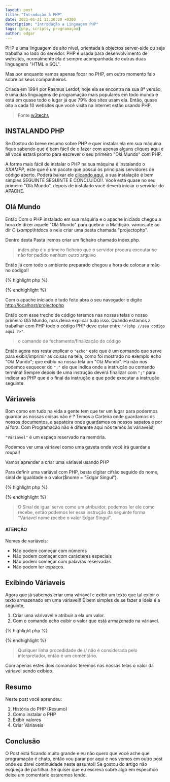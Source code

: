 ```yaml
---
layout: post
title: "Introdução à PHP"
date: 2021-01-21 13:30:20 +0300
description: "Introdução a Linguagem PHP"
tags: [php, scripts, programação]
author: edgar
---
```


PHP é uma linguagem de alto nível, orientada à objectos server-side ou seja trabalha no lado do servidor.
PHP é usada para desenvolvimento de websites, normalmente ela é sempre acompanhada de outras duas linguagens "HTML e SQL".

Mas por enquanto vamos apenas focar no PHP, em outro momento falo sobre os seus companheiros.

Criada em 1994 por Rasmus Lerdof, hoje ela se encontra na sua 8ª versão, é uma das linguagens de programação mais populares em todo mundo e está em quase todo o lugar já que 79% dos sites usam ela. Então, quase oito a cada 10 websites que você visita na Internet estão usando PHP.
> Fonte [w3techs](https://w3techs.com/technologies/details/pl-php)

## INSTALANDO PHP

Se Gostou do breve resumo sobre PHP e quer instalar ela em sua máquina fique sabendo que é bem fácil de o fazer com apenas alguns cliques aqui e alí você estará pronto para escrever o seu primeiro "Olá Mundo" com PHP. 

A forma mais fácil de instalar o PHP na sua máquina é instalando o *XXAMPP*, este que é um pacote que possui os principais servidores de código aberto. Poderá baixar ele [clicando aqui](https://www.apachefriends.org/download.html), a sua instalação é bem simples SEGUINTE SEGUINTE E CONCLUÍDO!!. Você está quase no seu primeiro "Olá Mundo", depois de instalado você deverá iniciar o servidor do APACHE.

## Olá Mundo

Então Com o PHP instalado em sua máquina e o apache iniciado chegou a hora de dizer aquele "Olá Mundo" para quebrar a Maldição.
vamos até ao dir *C:\xampp\htdocs* e nele criar uma pasta chamada "projectophp".

Dentro desta Pasta iremos criar um ficheiro chamado index.php.

> index.php é o primeiro ficheiro que o servidor procura executar se não for pedido nenhum outro arquivo

Então já com todo o ambiente preparado chegou a hora de colocar a mão no código!!

{% highlight php %}
<?php
 echo "Olá Mundo";
?>
{% endhighlight %}

Com o apache iniciado e tudo feito abra o seu navegador e digite [http://localhost/projectophp](http://localhost/projectophp)

Então com esse trecho de código teremos nas nossas telas o nosso primeiro Olá Mundo, mas deixa explicar tudo isso.
Quando estamos a trabalhar com PHP todo o código
PHP deve estar entre `"<?php //seu codigo aqui ?>"`.

> <?php que é a tag/comando de abertura do código php e ?> o comando de fechamento/finalização do código

Então agora nos resta explicar o `"echo"` este que é um comando que serve para exibir/imprimir as coisas na tela, como foi mostrado no exemplo echo "Olá Mundo"; que exibiu na nossa tela um "Olá Mundo". 
Há não nos podemos esquecer do `";"` ele que indica onde a instrução ou comando termina! 
Sempre depois de uma instrução deverá finalizar com `";"` para indicar ao PHP que é o final da instrução e que pode executar a instrução seguinte.

## Váriaveis

Bom como em tudo na vida a gente tem que ter um lugar para podermos guardar as nossas coisas não é ? Temos a Carteira onde guardamos os nossos documentos, a sapateira onde guardamos os nossos sapatos e por aí fora. 
Com Programação não é diferente aqui nós temos às váriaveis!!

`"Váriavel"` é um espaço reservado na memória.

Podemos ver uma váriavel como uma gaveta onde você irá guardar a roupa!!

Vamos aprender a criar uma váriavel usando PHP

Para definir uma variável com PHP, basta digitar cifrão seguido do nome, sinal de igualdade e o valor($nome = "Edgar Singui").

{% highlight php %}
<?php
 $nome = "Edgar Singui";
?>
{% endhighlight %}

> O Sinal de igual serve como um atribuidor, podemos ler ele como recebe, então podemos ler essa instrução da seguinte forma "Váriavel nome recebe o valor Edgar Singui".

#### ATENÇÃO

Nomes de variáveis:

- Não podem começar com números
- Não podem começar com carácteres especiais 
- Não podem começar com palavras reservadas
- Não podem ter espaços.

## Exibindo Váriaveis

Agora que já sabemos criar uma váriavel e exibir um texto que tal exibir o texto armazenado em uma váriavel!!
É bem simples de se fazer a ideia é a seguinte,
1. Criar uma várivavel e atribuir a ela um valor.
2. Com o comando echo exibir o valor que está armazenado na váriavel.

{% highlight php %}
<?php
 $nome = "Edgar Singui";
 echo $nome; // Edgar Singui
?>
{% endhighlight %}

> Qualquer linha procedidade de // não é considerada pelo interpretador, então é um comentário.

Com apenas estes dois comandos teremos nas nossas telas o valor da váriavel sendo exibido.

## Resumo

Neste post você aprendeu:

1. História do PHP (Resumo)
2. Como instalar o PHP
3. Exibir valores
4. Criar Váriaveis

## Conclusão

O Post está ficando muito grande e eu não quero que você ache que programação é chato, então vou parar por aqui e nos vemos em outro post onde eu darei continuidade neste assunto!!
Se gostou do artigo não esqueça de partilhar. 
Se quiser que eu escreva sobre algo em específico deixe um comentário estaremos lendo.
